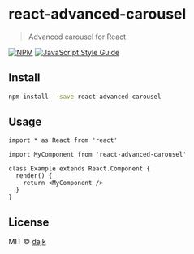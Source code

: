 # react-advanced-carousel

> Advanced carousel for React

[![NPM](https://img.shields.io/npm/v/react-advanced-carousel.svg)](https://www.npmjs.com/package/react-advanced-carousel) [![JavaScript Style Guide](https://img.shields.io/badge/code_style-standard-brightgreen.svg)](https://standardjs.com)

## Install

```bash
npm install --save react-advanced-carousel
```

## Usage

```tsx
import * as React from 'react'

import MyComponent from 'react-advanced-carousel'

class Example extends React.Component {
  render() {
    return <MyComponent />
  }
}
```

## License

MIT © [dajk](https://github.com/dajk)
